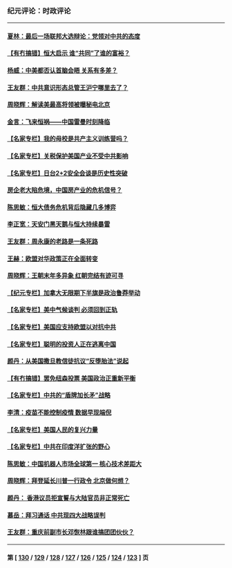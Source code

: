 ### 纪元评论：时政评论
---
#### [夏林：最后一场联邦大选辩论：党领对中共的态度](../../pages/nsc1025/n13239590.md) 
#### [【有冇搞错】恒大启示 谁“共同”了谁的富裕？](../../pages/nsc1025/n13237005.md) 
#### [杨威：中美都否认首脑会晤 关系有多差？](../../pages/nsc1025/n13237533.md) 
#### [王友群：中共意识形态总管王沪宁哪里去了？](../../pages/nsc1025/n13236838.md) 
#### [周晓辉：解读美最高将领被曝秘电北京](../../pages/nsc1025/n13236873.md) 
#### [金言：飞来恒祸——中国雷曼时刻降临](../../pages/nsc1025/n13236993.md) 
#### [【名家专栏】我的母校是共产主义训练营吗？](../../pages/nsc1025/n13236114.md) 
#### [【名家专栏】关税保护美国产业不受中共影响](../../pages/nsc1025/n13236146.md) 
#### [【名家专栏】日台2+2安全会谈是历史性突破](../../pages/nsc1025/n13236127.md) 
#### [房企老大陷危境，中国房产业的危机信号？](../../pages/nsc1025/n13236853.md) 
#### [陈思敏：恒大债务危机背后隐藏几多博弈](../../pages/nsc1025/n13235644.md) 
#### [李正宽：天安门黑天鹅与恒大持续暴雷](../../pages/nsc1025/n13235516.md) 
#### [王友群：周永康的老路是一条死路](../../pages/nsc1025/n13234459.md) 
#### [王赫：欧盟对华政策正在全面转变](../../pages/nsc1025/n13234280.md) 
#### [周晓辉：王朝末年多异象 红朝完结有迹可寻](../../pages/nsc1025/n13234147.md) 
#### [【纪元专栏】加拿大无限期下半旗是政治鲁莽举动](../../pages/nsc1025/n13234488.md) 
#### [【名家专栏】美中气候谈判 必须回到正轨](../../pages/nsc1025/n13233606.md) 
#### [【名家专栏】美国应支持欧盟以对抗中共](../../pages/nsc1025/n13233515.md) 
#### [【名家专栏】聪明的投资人正在逃离中国](../../pages/nsc1025/n13232898.md) 
#### [颜丹：从美国撒旦教信徒抗议“反堕胎法”说起](../../pages/nsc1025/n13234093.md) 
#### [【有冇搞错】罢免纽森投票 美国政治正重新平衡](../../pages/nsc1025/n13231358.md) 
#### [【名家专栏】中共的“盾牌加长矛”战略](../../pages/nsc1025/n13230258.md) 
#### [李清：疫苗不能控制疫情 数据早现端倪](../../pages/nsc1025/n13231356.md) 
#### [【名家专栏】美国人民的复兴力量](../../pages/nsc1025/n13230189.md) 
#### [【名家专栏】中共在印度洋扩张的野心](../../pages/nsc1025/n13230240.md) 
#### [陈思敏：中国机器人市场全球第一 核心技术差距大](../../pages/nsc1025/n13229782.md) 
#### [周晓辉：拜登延长川普一行政令 北京做何想？](../../pages/nsc1025/n13229727.md) 
#### [颜丹： 香港议员拒宣誓与大陆官员非正常死亡](../../pages/nsc1025/n13229626.md) 
#### [慕岳：拜习通话 中共现四大战略误判](../../pages/nsc1025/n13229335.md) 
#### [王友群：重庆前副市长邓恢林跟谁搞团团伙伙？](../../pages/nsc1025/n13228367.md) 

---
#### 第 [ [130](./130.md) / [129](./129.md) / [128](./128.md) / [127](./127.md) / [126](./126.md) / [125](./125.md) / [124](./124.md) / [123](./123.md) ] 页
